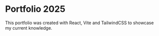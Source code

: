 # Portfolio 2025

This portfolio was created with React, Vite and TailwindCSS to showcase my current knowledge.
